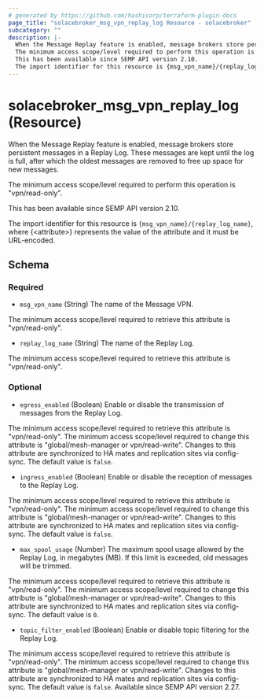 ```yaml
---
# generated by https://github.com/hashicorp/terraform-plugin-docs
page_title: "solacebroker_msg_vpn_replay_log Resource - solacebroker"
subcategory: ""
description: |-
  When the Message Replay feature is enabled, message brokers store persistent messages in a Replay Log. These messages are kept until the log is full, after which the oldest messages are removed to free up space for new messages.
  The minimum access scope/level required to perform this operation is "vpn/read-only".
  This has been available since SEMP API version 2.10.
  The import identifier for this resource is {msg_vpn_name}/{replay_log_name}, where {&lt;attribute&gt;} represents the value of the attribute and it must be URL-encoded.
---
```


# solacebroker_msg_vpn_replay_log (Resource)

When the Message Replay feature is enabled, message brokers store persistent messages in a Replay Log. These messages are kept until the log is full, after which the oldest messages are removed to free up space for new messages.



The minimum access scope/level required to perform this operation is "vpn/read-only".

This has been available since SEMP API version 2.10.

The import identifier for this resource is `{msg_vpn_name}/{replay_log_name}`, where {&lt;attribute&gt;} represents the value of the attribute and it must be URL-encoded.



<!-- schema generated by tfplugindocs -->
## Schema

### Required

- `msg_vpn_name` (String) The name of the Message VPN.

The minimum access scope/level required to retrieve this attribute is "vpn/read-only".
- `replay_log_name` (String) The name of the Replay Log.

The minimum access scope/level required to retrieve this attribute is "vpn/read-only".

### Optional

- `egress_enabled` (Boolean) Enable or disable the transmission of messages from the Replay Log.

The minimum access scope/level required to retrieve this attribute is "vpn/read-only". The minimum access scope/level required to change this attribute is "global/mesh-manager or vpn/read-write". Changes to this attribute are synchronized to HA mates and replication sites via config-sync. The default value is `false`.
- `ingress_enabled` (Boolean) Enable or disable the reception of messages to the Replay Log.

The minimum access scope/level required to retrieve this attribute is "vpn/read-only". The minimum access scope/level required to change this attribute is "global/mesh-manager or vpn/read-write". Changes to this attribute are synchronized to HA mates and replication sites via config-sync. The default value is `false`.
- `max_spool_usage` (Number) The maximum spool usage allowed by the Replay Log, in megabytes (MB). If this limit is exceeded, old messages will be trimmed.

The minimum access scope/level required to retrieve this attribute is "vpn/read-only". The minimum access scope/level required to change this attribute is "global/mesh-manager or vpn/read-write". Changes to this attribute are synchronized to HA mates and replication sites via config-sync. The default value is `0`.
- `topic_filter_enabled` (Boolean) Enable or disable topic filtering for the Replay Log.

The minimum access scope/level required to retrieve this attribute is "vpn/read-only". The minimum access scope/level required to change this attribute is "global/mesh-manager or vpn/read-write". Changes to this attribute are synchronized to HA mates and replication sites via config-sync. The default value is `false`. Available since SEMP API version 2.27.

